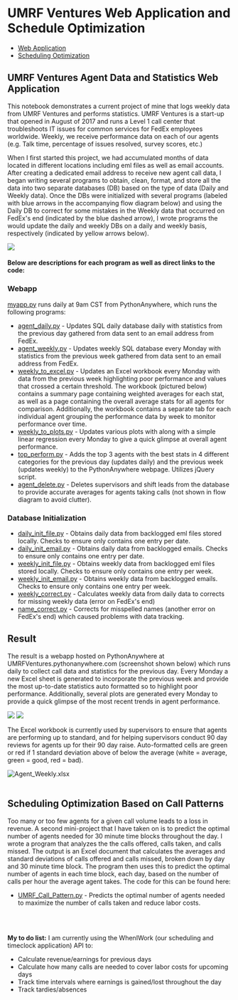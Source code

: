 # UMRF Ventures Web Application and Schedule Optimization
- [Web Application](#umrf-ventures-agent-data-and-statistics-web-application)
- [Scheduling Optimization](#scheduling-optimization-based-on-call-patterns)

## UMRF Ventures Agent Data and Statistics Web Application

This notebook demonstrates a current project of mine that logs weekly data from UMRF Ventures and performs statistics.
UMRF Ventures is a start-up that opened in August of 2017 and runs a Level 1 call center that troubleshoots IT issues for common services for FedEx employees worldwide.
Weekly, we receive performance data on each of our agents (e.g. Talk time, percentage of issues resolved, survey scores, etc.)

When I first started this project, we had accumulated months of data located in different locations including eml files as well as email accounts. After creating a dedicated email address to receive new agent call data, I began writing several programs to obtain, clean, format, and store all the data into two separate databases (DB) based on the type of data (Daily and Weekly data). Once the DBs were initialized with several programs (labeled with blue arrows in the accompanying flow diagram below) and using the Daily DB to correct for some mistakes in the Weekly data that occurred on FedEx's end (indicated by the blue dashed arrow), I wrote programs the would update the daily and weekly DBs on a daily and weekly basis, respectively (indicated by yellow arrows below).

![](https://i.imgur.com/XHumHba.png)

#### Below are descriptions for each program as well as direct links to the code:

### Webapp
[myapp.py](https://github.com/kylejlynch/UMRF/blob/master/myapp.py) runs daily at 9am CST from PythonAnywhere, which runs the following programs:
* [agent_daily.py](https://github.com/kylejlynch/UMRF/blob/master/agent_daily.py) - Updates SQL daily database daily with statistics from the previous day gathered from data sent to an email address from FedEx.
* [agent_weekly.py](https://github.com/kylejlynch/UMRF/blob/master/agent_weekly.py) - Updates weekly SQL database every Monday with statistics from the previous week gathered from data sent to an email address from FedEx.
* [weekly_to_excel.py](https://github.com/kylejlynch/UMRF/blob/master/weekly_to_excel.py) - Updates an Excel workbook every Monday with data from the previous week highlighting poor performance and values that crossed a certain threshold. The workbook (pictured below) contains a summary page containing weighted averages for each stat, as well as a page containing the overall average stats for all agents for comparison. Additionally, the workbook contains a separate tab for each individual agent  grouping the performance data by week to monitor performance over time.
* [weekly_to_plots.py](https://github.com/kylejlynch/UMRF/blob/master/weekly_to_plots.py) - Updates various plots with along with a simple linear regression every Monday to give a quick glimpse at overall agent performance.
* [top_perform.py](https://github.com/kylejlynch/UMRF/blob/master/top_perform.py) - Adds the top 3 agents with the best stats in 4 different categories for the previous day (updates daily) and the previous week (updates weekly) to the PythonAnywhere webpage. Utilizes jQuery script.
* [agent_delete.py](https://github.com/kylejlynch/UMRF/blob/master/agent_delete.py) - Deletes supervisors and shift leads from the database to provide accurate averages for agents taking calls (not shown in flow diagram to avoid clutter).

### Database Initialization
* [daily_init_file.py](https://github.com/kylejlynch/UMRF/blob/master/agent_daily_init_file.py) - Obtains daily data from backlogged eml files stored locally. Checks to ensure only contains one entry per date.
* [daily_init_email.py](https://github.com/kylejlynch/UMRF/blob/master/agent_daily_init_email.py) - Obtains daily data from backlogged emails. Checks to ensure only contains one entry per date.
* [weekly_init_file.py](https://github.com/kylejlynch/UMRF/blob/master/agent_weekly_init_file.py) - Obtains weekly data from backlogged eml files stored locally. Checks to ensure only contains one entry per week.
* [weekly_init_email.py](https://github.com/kylejlynch/UMRF/blob/master/agent_weekly_init_email.py) - Obtains weekly data from backlogged emails. Checks to ensure only contains one entry per week.
* [weekly_correct.py](https://github.com/kylejlynch/UMRF/blob/master/agent_weekly_correct.py) - Calculates weekly data from daily data to corrects for missing weekly data (error on FedEx's end)
* [name_correct.py](https://github.com/kylejlynch/UMRF/blob/master/agent_name_correct.py) - Corrects for misspelled names (another error on FedEx's end) which caused problems with data tracking.

## Result
The result is a webapp hosted on PythonAnywhere at UMRFVentures.pythonanywhere.com (screenshot shown below) which runs daily to collect call data and statistics for the previous day. Every Monday a new Excel sheet is generated to incorporate the previous week and provide the most up-to-date statistics auto formatted so to highlight poor performance. Additionally, several plots are generated every Monday to provide a quick glimpse of the most recent trends in agent performance.

![](https://i.imgur.com/Q5nQoF0.png)
![](https://i.imgur.com/Vzzrlxq.png)

The Excel workbook is currently used by supervisors to ensure that agents are performing up to standard, and for helping supervisors conduct 90 day reviews for agents up for their 90 day raise. Auto-formatted cells are green or red if 1 standard deviation above of below the average (white = average, green = good, red = bad).

![Agent_Weekly.xlsx](https://i.imgur.com/kOOAhs2.png)
<br>
<br>
## Scheduling Optimization Based on Call Patterns
Too many or too few agents for a given call volume leads to a loss in revenue. A second mini-project that I have taken on is to predict the optimal number of agents needed for 30 minute time blocks throughout the day. I wrote a program that analyzes the the calls offered, calls taken, and calls missed. The output is an Excel document that calculates the averages and standard deviations of calls offered and calls missed, broken down by day and 30 minute time block. The program then uses this to predict the optimal number of agents in each time block, each day, based on the number of calls per hour the average agent takes. The code for this can be found here:
* [UMRF_Call_Pattern.py](https://github.com/kylejlynch/UMRF/blob/master/UMRF_Call_Pattern.py) - Predicts the optimal number of agents needed to maximize the number of calls taken and reduce labor costs.
<br>
<br>

**My to do list:**
I am currently using the WhenIWork (our scheduling and timeclock application) API to:
* Calculate revenue/earnings for previous days
* Calculate how many calls are needed to cover labor costs for upcoming days
* Track time intervals where earnings is gained/lost throughout the day
* Track tardies/absences
